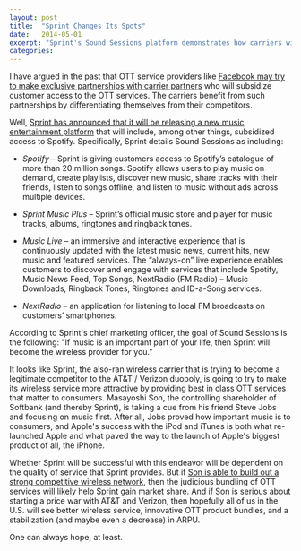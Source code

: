 ```yaml
---
layout: post
title:  "Sprint Changes Its Spots"
date:   2014-05-01
excerpt: "Sprint's Sound Sessions platform demonstrates how carriers will attempt to differentiate themselves through the bundling of third party OTT services (like Spotify)."
categories: 
---
```

I have argued in the past that OTT service providers like [Facebook may try to make exclusive partnerships with carrier partners](http://www.ottnation.com/2014/02/27/whatsapp-carriers/) who will subsidize customer access to the OTT services.  The carriers benefit from such partnerships by differentiating themselves from their competitors.

Well, [Sprint has announced that it will be releasing a new music entertainment platform](http://newsroom.sprint.com/news-releases/sprint-enhances-framily-offer-with-unrivaled-sound-experience-on-exclusive-handset-exclusive-music-offerings-free-spotify.htm) that will include, among other things, subsidized access to Spotify. Specifically, Sprint details Sound Sessions as including:

*	*Spotify* – Sprint is giving customers access to Spotify’s catalogue of more than 20 million songs. Spotify allows users to play music on demand, create playlists, discover new music, share tracks with their friends, listen to songs offline, and listen to music without ads across multiple devices.
    
*	*Sprint Music Plus* – Sprint’s official music store and player for music tracks, albums, ringtones and ringback tones.
    
*	*Music Live* – an immersive and interactive experience that is continuously updated with the latest music news, current hits, new music and featured services. The “always-on” live experience enables customers to discover and engage with services that include Spotify, Music News Feed, Top Songs, NextRadio (FM Radio) – Music Downloads, Ringback Tones, Ringtones and ID-a-Song services.

*	*NextRadio* – an application for listening to local FM broadcasts on customers’ smartphones.

According to Sprint's chief marketing officer, the goal of Sound Sessions is the following: "If music is an important part of your life, then Sprint will become the wireless provider for you."

It looks like Sprint, the also-ran wireless carrier that is trying to become a legitimate competitor to the AT&T / Verizon duopoly, is going to try to make its wireless service more attractive by providing best in class OTT services that matter to consumers.  Masayoshi Son, the controlling shareholder of Softbank (and thereby Sprint), is taking a cue from his friend Steve Jobs and focusing on music first.  After all, Jobs proved how important music is to consumers, and Apple's success with the iPod and iTunes is both what re-launched Apple and what paved the way to the launch of Apple's biggest product of all, the iPhone.

Whether Sprint will be successful with this endeavor will be dependent on the quality of service that Sprint provides.  But if [Son is able to build out a strong competitive wireless network](http://www.ottnation.com/2014/03/27/son-san-goes-to-washington/), then the judicious bundling of OTT services will likely help Sprint gain market share.  And if Son is serious about starting a price war with AT&T and Verizon, then hopefully all of us in the U.S. will see better wireless service, innovative OTT product bundles, and a stabilization (and maybe even a decrease) in ARPU.

One can always hope, at least.